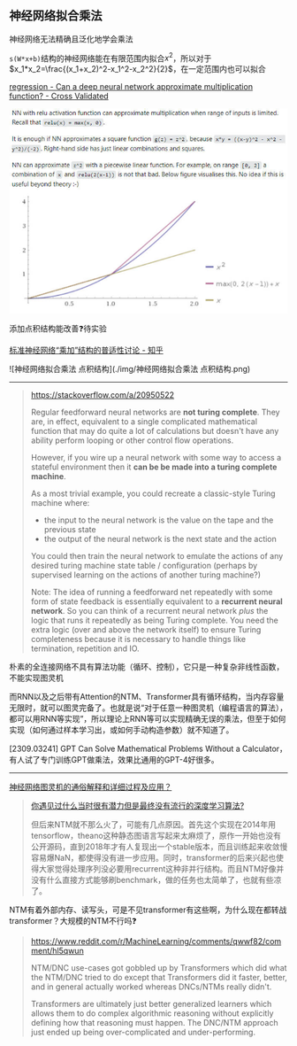 ## 神经网络拟合乘法

神经网络无法精确且泛化地学会乘法

`s(W*x+b)`结构的神经网络能在有限范围内拟合$x^2$，所以对于$x_1*x_2=\frac{(x_1+x_2)^2-x_1^2-x_2^2}{2}$，在一定范围内也可以拟合

[regression - Can a deep neural network approximate multiplication function? - Cross Validated](https://stats.stackexchange.com/questions/217703/can-a-deep-neural-network-approximate-multiplication-function)

![神经网络拟合乘法](./img/神经网络拟合乘法.jpg)

添加点积结构能改善❓待实验

[标准神经网络“乘加”结构的普适性讨论 - 知乎](https://zhuanlan.zhihu.com/p/56972144)

![神经网络拟合乘法 点积结构](./img/神经网络拟合乘法 点积结构.png)

---

> https://stackoverflow.com/a/20950522
>
> Regular feedforward neural networks are **not turing complete**. They are, in effect, equivalent to a single complicated mathematical function that may do quite a lot of calculations but doesn't have any ability perform looping or other control flow operations.
>
> However, if you wire up a neural network with some way to access a stateful environment then it **can be be made into a turing complete machine**.
>
> As a most trivial example, you could recreate a classic-style Turing machine where:
>
> - the input to the neural network is the value on the tape and the previous state
> - the output of the neural network is the next state and the action
>
> You could then train the neural network to emulate the actions of any desired turing machine state table / configuration (perhaps by supervised learning on the actions of another turing machine?)
>
> Note: The idea of running a feedforward net repeatedly with some form of state feedback is essentially equivalent to a **recurrent neural network**. So you can think of a recurrent neural network *plus* the logic that runs it repeatedly as being Turing complete. You need the extra logic (over and above the network itself) to ensure Turing completeness because it is necessary to handle things like termination, repetition and IO.

朴素的全连接网络不具有算法功能（循环、控制），它只是一种复杂非线性函数，不能实现图灵机

而RNN以及之后带有Attention的NTM、Transformer具有循环结构，当内存容量无限时，就可以图灵完备了。也就是说“对于任意一种图灵机（编程语言的算法），都可以用RNN等实现”，所以理论上RNN等可以实现精确无误的乘法，但至于如何实现（如何通过样本学习出，或如何手动构造参数）就不知道了。

[2309.03241] GPT Can Solve Mathematical Problems Without a Calculator，有人试了专门训练GPT做乘法，效果比通用的GPT-4好很多。

---

[神经网络图灵机的通俗解释和详细过程及应用？](https://www.zhihu.com/question/42029751/answer/109995246)

> [你遇见过什么当时很有潜力但是最终没有流行的深度学习算法?](https://www.zhihu.com/question/490517834/answer/2162746696)
>
> 但后来NTM就不那么火了，可能有几点原因。首先这个实现在2014年用tensorflow，theano这种静态图语言写起来太麻烦了，原作一开始也没有公开源码，直到2018年才有人复现出一个stable版本，而且训练起来收敛慢容易爆NaN，都使得没有进一步应用。同时，transformer的后来兴起也使得大家觉得处理序列没必要用recurrent这种非并行结构。而且NTM好像并没有什么直接方式能够刷benchmark，做的任务也太简单了，也就有些凉了。
>

NTM有着外部内存、读写头，可是不见transformer有这些啊，为什么现在都转战transformer？大规模的NTM不行吗❓

> https://www.reddit.com/r/MachineLearning/comments/qwwf82/comment/hl5qwun
>
> NTM/DNC use-cases got gobbled up by Transformers which did what the NTM/DNC tried to do except that Transformers did it faster, better, and in general actually worked whereas DNCs/NTMs really didn't.
>
> Transformers are ultimately just better generalized learners which allows them to do complex algorithmic reasoning without explicitly defining how that reasoning must happen. The DNC/NTM approach just ended up being over-complicated and under-performing.
